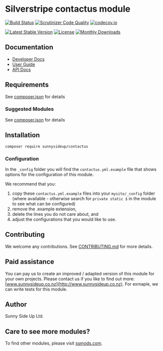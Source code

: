 # Silverstripe contactus module
[![Build Status](https://travis-ci.org/sunnysideup/silverstripe-contactus.svg?branch=master)](https://travis-ci.org/sunnysideup/silverstripe-contactus)
[![Scrutinizer Code Quality](https://scrutinizer-ci.com/g/sunnysideup/silverstripe-contactus/badges/quality-score.png?b=master)](https://scrutinizer-ci.com/g/sunnysideup/silverstripe-contactus/?branch=master)
[![codecov.io](https://codecov.io/github/sunnysideup/silverstripe-contactus/coverage.svg?branch=master)](https://codecov.io/github/sunnysideup/silverstripe-contactus?branch=master)

[![Latest Stable Version](https://poser.pugx.org/sunnysideup/contactus/version)](https://packagist.org/packages/sunnysideup/contactus)
[![License](https://poser.pugx.org/sunnysideup/contactus/license)](https://packagist.org/packages/sunnysideup/contactus)
[![Monthly Downloads](https://poser.pugx.org/sunnysideup/contactus/d/monthly)](https://packagist.org/packages/sunnysideup/contactus)


## Documentation



 * [Developer Docs](docs/en/INDEX.md)
 * [User Guide](docs/en/userguide.md)
 * [API Docs](http://docs.ssmods.com/sunnysideup/contactus/classes.xhtml)


## Requirements



See [composer.json](composer.json) for details


### Suggested Modules



See [composer.json](composer.json) for details


## Installation


```
composer require sunnysideup/contactus
```

### Configuration



In the `_config` folder you will find the `contactus.yml.example`
file that shows options for the configuration of this module.

We recommend that you:

  1. copy these `contactus.yml.example` files into your
`mysite/_config` folder (where available - otherwise search for `private static $` in the module to see what can be configured)
  2. remove the .example extension,
  3. delete the lines you do not care about, and
  4. adjust the configurations that you would like to use.


## Contributing



We welcome any contributions. See [CONTRIBUTING.md](CONTRIBUTING.md) for more details.

## Paid assistance



You can pay us to create an improved / adapted version of this module for your own projects.  Please contact us if you like to find out more: [www.sunnysideup.co.nz](http://www.sunnysideup.co.nz).  For exmaple, we can write tests for this module.  

## Author



Sunny Side Up Ltd.


## Care to see more modules?

To find other modules, please visit [ssmods.com](http://ssmods.com/).
